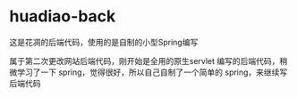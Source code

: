 
# huadiao-back

这是花凋的后端代码，使用的是自制的小型Spring编写

属于第二次更改网站后端代码，刚开始是全用的原生servlet 编写的后端代码，稍微学习了一下 spring，觉得很好，所以自己自制了一个简单的 spring，来继续写后端代码

